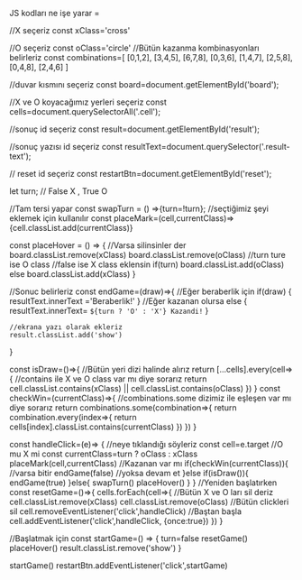 JS kodları ne işe yarar = 

//X seçeriz
const xClass='cross'

//O seçeriz
const oClass='circle'
//Bütün kazanma kombinasyonları belirleriz
const combinations=[
    [0,1,2],
    [3,4,5],
    [6,7,8],
    [0,3,6],
    [1,4,7],
    [2,5,8],
    [0,4,8],
    [2,4,6]
]

//duvar kısmını seçeriz
const board=document.getElementById('board');

//X ve O koyacağımız yerleri seçeriz
const cells=document.querySelectorAll('.cell');

//sonuç id seçeriz
const result=document.getElementById('result');

//sonuç yazısı id seçeriz
const resultText=document.querySelector('.result-text');

// reset id seçeriz
const restartBtn=document.getElementById('reset');

let turn; // False X , True O

//Tam tersi yapar 
const swapTurn = () =>{turn=!turn};
//seçtiğimiz şeyi eklemek için kullanılır
const placeMark=(cell,currentClass)=>{cell.classList.add(currentClass)}

const placeHover = () => {
    //Varsa silinsinler der
    board.classList.remove(xClass)
    board.classList.remove(oClass)
    //turn ture ise O class 
    //false ise X class eklensin
    if(turn) board.classList.add(oClass)
    else board.classList.add(xClass)
}

//Sonuc belirleriz
const endGame=(draw)=>{
    //Eğer beraberlik için
    if(draw) 
    {
        resultText.innerText ='Beraberlik!'
    }
    //Eğer kazanan olursa
    else 
    {
        resultText.innerText= `${turn ? 'O' : 'X'} Kazandi!`
    }

    //ekrana yazı olarak ekleriz
    result.classList.add('show')
}

const isDraw=()=>{
    //Bütün yeri dizi halinde alırız
    return [...cells].every(cell=>{
        //contains ile X ve O class var mı diye sorarız
        return cell.classList.contains(xClass) || cell.classList.contains(oClass)
    })
}
const checkWin=(currentClass)=>{
    //combinations.some dizimiz ile eşleşen var mı diye sorarız
    return combinations.some(combination=>{
        return combination.every(index=>{
            return cells[index].classList.contains(currentClass)
        })
    })
}

const handleClick=(e)=> {
    //neye tıklandığı söyleriz
    const cell=e.target
    //O mu X mi
    const currentClass=turn ? oClass : xClass
    placeMark(cell,currentClass)
    //Kazanan var mı
    if(checkWin(currentClass)){
        //varsa bitir
        endGame(false)
    //yoksa devam et
    }else if(isDraw()){
        endGame(true)
    }else{
        swapTurn()
        placeHover()
    }
}
//Yeniden başlatırken
const resetGame=()=>{
    cells.forEach(cell=>{
        //Bütün X ve O ları sil deriz
        cell.classList.remove(xClass)
        cell.classList.remove(oClass)
        //Bütün clickleri sil
        cell.removeEventListener('click',handleClick)
        //Baştan başla
        cell.addEventListener('click',handleClick, {once:true})
    })
}


//Başlatmak için
const startGame=() => {
    turn=false
    resetGame()
    placeHover()
    result.classList.remove('show')
}

startGame()
restartBtn.addEventListener('click',startGame)
